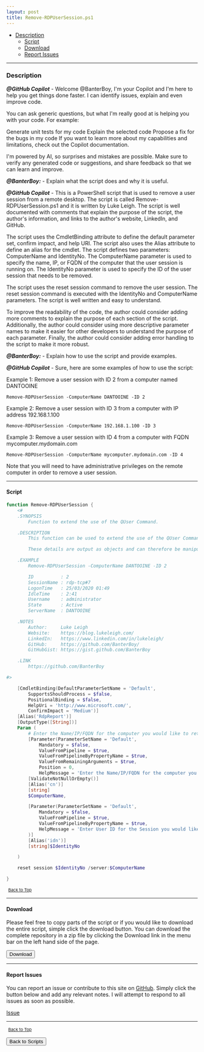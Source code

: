 ```yaml
---
layout: post
title: Remove-RDPUserSession.ps1
---
```


- [Description](#description)
  - [Script](#script)
  - [Download](#download)
  - [Report Issues](#report-issues)

---

### Description

**_@GitHub Copilot_** - Welcome @BanterBoy, I'm your Copilot and I'm here to help you get things done faster. I can identify issues, explain and even improve code.

You can ask generic questions, but what I'm really good at is helping you with your code. For example:

Generate unit tests for my code
Explain the selected code
Propose a fix for the bugs in my code
If you want to learn more about my capabilities and limitations, check out the Copilot documentation.

I'm powered by AI, so surprises and mistakes are possible. Make sure to verify any generated code or suggestions, and share feedback so that we can learn and improve.

**_@BanterBoy:_** - Explain what the script does and why it is useful.

**_@GitHub Copilot_** - This is a PowerShell script that is used to remove a user session from a remote desktop. The script is called Remove-RDPUserSession.ps1 and it is written by Luke Leigh. The script is well documented with comments that explain the purpose of the script, the author's information, and links to the author's website, LinkedIn, and GitHub.

The script uses the CmdletBinding attribute to define the default parameter set, confirm impact, and help URI. The script also uses the Alias attribute to define an alias for the cmdlet. The script defines two parameters: ComputerName and IdentityNo. The ComputerName parameter is used to specify the name, IP, or FQDN of the computer that the user session is running on. The IdentityNo parameter is used to specify the ID of the user session that needs to be removed.

The script uses the reset session command to remove the user session. The reset session command is executed with the IdentityNo and ComputerName parameters. The script is well written and easy to understand.

To improve the readability of the code, the author could consider adding more comments to explain the purpose of each section of the script. Additionally, the author could consider using more descriptive parameter names to make it easier for other developers to understand the purpose of each parameter. Finally, the author could consider adding error handling to the script to make it more robust.

**_@BanterBoy:_** - Explain how to use the script and provide examples.

**_@GitHub Copilot_** - Sure, here are some examples of how to use the script:

Example 1: Remove a user session with ID 2 from a computer named DANTOOINE

```
Remove-RDPUserSession -ComputerName DANTOOINE -ID 2
```

Example 2: Remove a user session with ID 3 from a computer with IP address 192.168.1.100

```
Remove-RDPUserSession -ComputerName 192.168.1.100 -ID 3
```

Example 3: Remove a user session with ID 4 from a computer with FQDN mycomputer.mydomain.com

```
Remove-RDPUserSession -ComputerName mycomputer.mydomain.com -ID 4
```

Note that you will need to have administrative privileges on the remote computer in order to remove a user session.

---

#### Script

```powershell
function Remove-RDPUserSession {
	<#
    .SYNOPSIS
        Function to extend the use of the QUser Command.

    .DESCRIPTION
		This function can be used to extend the use of the QUser Command in order to levy some addition automation. This command will query the Server/s specified and output the session details ( ID, SessionName,LogonTime, IdleTime, Username, State, ServerName).

		These details are output as objects and can therefore be manipulated to use with additional commands.

    .EXAMPLE
		Remove-RDPUserSession -ComputerName DANTOOINE -ID 2

		ID          : 2
		SessionName : rdp-tcp#7
		LogonTime   : 25/03/2020 01:49
		IdleTime    : 2:41
		Username    : administrator
		State       : Active
		ServerName  : DANTOOINE

	.NOTES
		Author:     Luke Leigh
		Website:    https://blog.lukeleigh.com/
		LinkedIn:   https://www.linkedin.com/in/lukeleigh/
		GitHub:     https://github.com/BanterBoy/
		GitHubGist: https://gist.github.com/BanterBoy

	.LINK
		https://github.com/BanterBoy

#>

	[CmdletBinding(DefaultParameterSetName = 'Default',
		SupportsShouldProcess = $false,
		PositionalBinding = $false,
		HelpUri = 'http://www.microsoft.com/',
		ConfirmImpact = 'Medium')]
	[Alias('RdpReport')]
	[OutputType([String])]
	Param (
		# Enter the Name/IP/FQDN for the computer you would like to retrieve the information from or pipe in a list of computers.
		[Parameter(ParameterSetName = 'Default',
			Mandatory = $false,
			ValueFromPipeline = $true,
			ValueFromPipelineByPropertyName = $true,
			ValueFromRemainingArguments = $true,
			Position = 0,
			HelpMessage = 'Enter the Name/IP/FQDN for the computer you would like to retrieve the information from or pipe in a list of computers.')]
		[ValidateNotNullOrEmpty()]
		[Alias('cn')]
		[string]
		$ComputerName,

		[Parameter(ParameterSetName = 'Default',
			Mandatory = $false,
			ValueFromPipeline = $true,
			ValueFromPipelineByPropertyName = $true,
			HelpMessage = 'Enter User ID for the Session you would like to shut down or pipe input.'
		)]
		[Alias('idn')]
		[string]$IdentityNo

	)

	reset session $IdentityNo /server:$ComputerName

}

```

<span style="font-size:11px;"><a href="#"><i class="fas fa-caret-up" aria-hidden="true" style="color: white; margin-right:5px;"></i>Back to Top</a></span>

---

#### Download

Please feel free to copy parts of the script or if you would like to download the entire script, simple click the download button. You can download the complete repository in a zip file by clicking the Download link in the menu bar on the left hand side of the page.

<button class="btn" type="submit" onclick="window.open('PowerShell/NewFunctions/Remove-RDPUserSession.ps1')">
    <i class="fa fa-cloud-download-alt">
    </i>
        Download
</button>

---

#### Report Issues

You can report an issue or contribute to this site on <a href="https://github.com/BanterBoy/scripts-blog/issues">GitHub</a>. Simply click the button below and add any relevant notes. I will attempt to respond to all issues as soon as possible.

<!-- Place this tag where you want the button to render. -->

<a class="github-button" href="https://github.com/BanterBoy/scripts-blog/issues/new?title=Remove-RDPUserSession.ps1&body=There is a problem with this function. Please find details below." data-show-count="true" aria-label="Issue BanterBoy/scripts-blog on GitHub">Issue</a>

---

<span style="font-size:11px;"><a href="#"><i class="fas fa-caret-up" aria-hidden="true" style="color: white; margin-right:5px;"></i>Back to Top</a></span>

<a href="/menu/_pages/scripts.html">
    <button class="btn">
        <i class='fas fa-reply'>
        </i>
            Back to Scripts
    </button>
</a>

[1]: http://ecotrust-canada.github.io/markdown-toc
[2]: https://github.com/googlearchive/code-prettify

